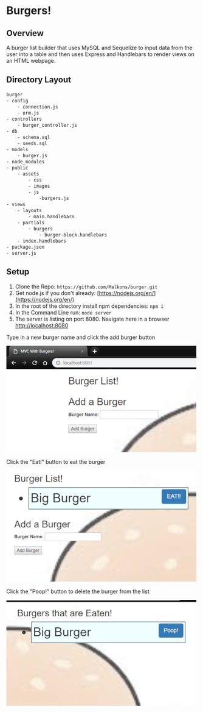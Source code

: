 # Burgers!

## Overview

A burger list builder that uses MySQL and Sequelize to input data from the user into a table and then uses Express and Handlebars to render views on an HTML webpage. 

## Directory Layout
```
burger
- config
    - connection.js
    - orm.js
- controllers
    - burger_controller.js
- db
    - schema.sql
    - seeds.sql
- models
    - burger.js
- node_modules
- public
    - assets
        - css
        - images
        - js
            -burgers.js
- views
    - layouts
        - main.handlebars
    - partials
        - burgers
            - burger-block.handlebars
    - index.handlebars
- package.json
- server.js

```

## Setup

1. Clone the Repo: `https://github.com/Malkons/burger.git`
2. Get node.js if you don't already: [https://nodejs.org/en/](https://nodejs.org/en/)
3. In the root of the directory install npm dependencies: `npm i`
4. In the Command Line run: `node server`
5. The server is listing on port 8080. Navigate here in a browser [http://localhost:8080](http://localhost:8080) 

Type in a new burger name and click the add burger button

![ScreenShot](public/assets/images/burgerScreenshot.png)

Click the "Eat!" button to eat the burger

![ScreenShot](public/assets/images/burgerScreenShot2.png)

Click the "Poop!" button to delete the burger from the list

![ScreenShot](public/assets/images/burgersScreenshot3.png)


